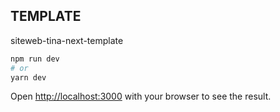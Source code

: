 ## TEMPLATE

siteweb-tina-next-template

```bash
npm run dev
# or
yarn dev
```

Open [http://localhost:3000](http://localhost:3000) with your browser to see the result.
